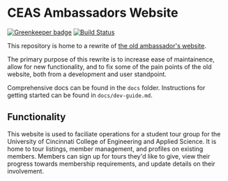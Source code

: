 # CEAS Ambassadors Website

[![Greenkeeper badge](https://badges.greenkeeper.io/kurtlewis/ceas-ambassadors-website.svg)](https://greenkeeper.io/)
[![Build Status](https://travis-ci.org/kurtlewis/ceas-ambassadors-website.svg?branch=master)](https://travis-ci.org/kurtlewis/ceas-ambassadors-website)

This repository is home to a rewrite of [the old ambassador's website](https://github.com/kurtlewis/OrganizationManager).

The primary purpose of this rewrite is to increase ease of maintainence, allow for new functionality, and to fix some of the pain points of the old website, both from a development and user standpoint.

Comprehensive docs can be found in the `docs` folder. Instructions for getting started can be found in `docs/dev-guide.md`.

## Functionality
This website is used to faciliate operations for a student tour group for the University of Cincinnati College of Engineering and Applied Science. It is home to tour listings, member management, and profiles on existing members. Members can sign up for tours they'd like to give, view their progress towards membership requirements, and update details on their involvement.